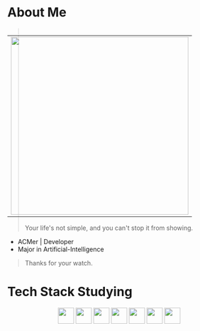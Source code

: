 # **About Me**

<table align='right'>
<tr><td><img src="https://github-readme-stats.vercel.app/api?username=Games55k&show_icons=true&theme=radical" width="400"></td></tr>
</table>

> Your life's not simple, and you can't stop it from showing.

- ACMer | Developer
- Major in Artificial-Intelligence

> Thanks for your watch.

# Tech Stack Studying

<p align="center">
  <img src="https://icon.icepanel.io/Technology/svg/Node.js.svg" width="36" />
  <img src="https://icon.icepanel.io/Technology/svg/React.svg" width="36" />
  <img src="https://icon.icepanel.io/Technology/svg/Docker.svg" width="36" />
  <img src="https://icon.icepanel.io/Technology/svg/Vue.js.svg" width="36" />
  <img src="https://icon.icepanel.io/Technology/svg/JavaScript.svg" width="36" />
  <img src="https://icon.icepanel.io/Technology/svg/Python.svg" width="36" />
  <img src="https://icon.icepanel.io/Technology/svg/C%2B%2B-%28CPlusPlus%29.svg" width="36" />
</p>